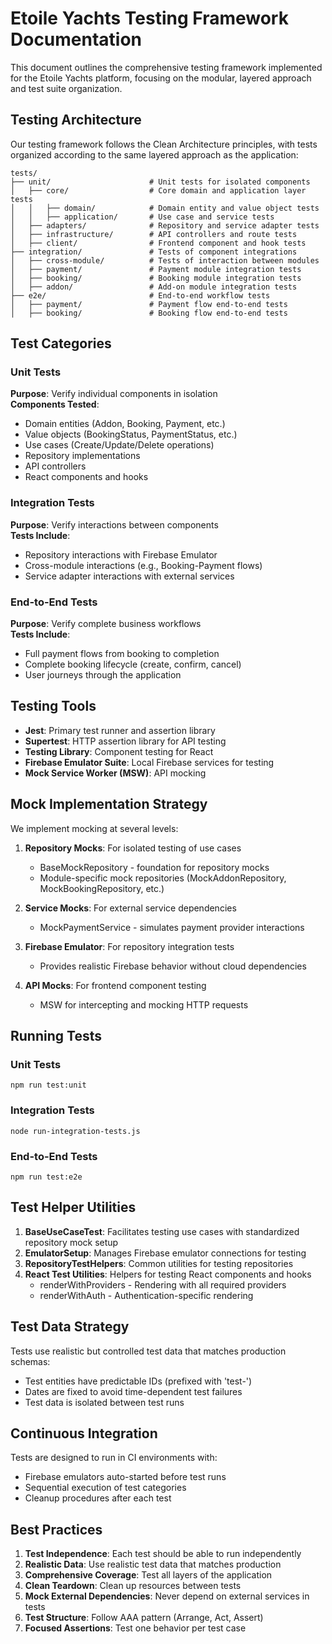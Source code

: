 # Etoile Yachts Testing Framework Documentation

This document outlines the comprehensive testing framework implemented for the Etoile Yachts platform, focusing on the modular, layered approach and test suite organization.

## Testing Architecture

Our testing framework follows the Clean Architecture principles, with tests organized according to the same layered approach as the application:

```
tests/
├── unit/                      # Unit tests for isolated components
│   ├── core/                  # Core domain and application layer tests
│   │   ├── domain/            # Domain entity and value object tests
│   │   ├── application/       # Use case and service tests
│   ├── adapters/              # Repository and service adapter tests
│   ├── infrastructure/        # API controllers and route tests
│   ├── client/                # Frontend component and hook tests
├── integration/               # Tests of component integrations
│   ├── cross-module/          # Tests of interaction between modules
│   ├── payment/               # Payment module integration tests
│   ├── booking/               # Booking module integration tests
│   ├── addon/                 # Add-on module integration tests
├── e2e/                       # End-to-end workflow tests
│   ├── payment/               # Payment flow end-to-end tests
│   ├── booking/               # Booking flow end-to-end tests
```

## Test Categories

### Unit Tests

**Purpose**: Verify individual components in isolation  
**Components Tested**:
- Domain entities (Addon, Booking, Payment, etc.)
- Value objects (BookingStatus, PaymentStatus, etc.)
- Use cases (Create/Update/Delete operations)
- Repository implementations
- API controllers
- React components and hooks

### Integration Tests

**Purpose**: Verify interactions between components  
**Tests Include**:
- Repository interactions with Firebase Emulator
- Cross-module interactions (e.g., Booking-Payment flows)
- Service adapter interactions with external services

### End-to-End Tests

**Purpose**: Verify complete business workflows  
**Tests Include**:
- Full payment flows from booking to completion
- Complete booking lifecycle (create, confirm, cancel)
- User journeys through the application

## Testing Tools

- **Jest**: Primary test runner and assertion library
- **Supertest**: HTTP assertion library for API testing
- **Testing Library**: Component testing for React
- **Firebase Emulator Suite**: Local Firebase services for testing
- **Mock Service Worker (MSW)**: API mocking

## Mock Implementation Strategy

We implement mocking at several levels:

1. **Repository Mocks**: For isolated testing of use cases
   - BaseMockRepository - foundation for repository mocks
   - Module-specific mock repositories (MockAddonRepository, MockBookingRepository, etc.)

2. **Service Mocks**: For external service dependencies
   - MockPaymentService - simulates payment provider interactions

3. **Firebase Emulator**: For repository integration tests
   - Provides realistic Firebase behavior without cloud dependencies

4. **API Mocks**: For frontend component testing
   - MSW for intercepting and mocking HTTP requests

## Running Tests

### Unit Tests
```
npm run test:unit
```

### Integration Tests
```
node run-integration-tests.js
```

### End-to-End Tests
```
npm run test:e2e
```

## Test Helper Utilities

1. **BaseUseCaseTest**: Facilitates testing use cases with standardized repository mock setup
2. **EmulatorSetup**: Manages Firebase emulator connections for testing
3. **RepositoryTestHelpers**: Common utilities for testing repositories
4. **React Test Utilities**: Helpers for testing React components and hooks
   - renderWithProviders - Rendering with all required providers
   - renderWithAuth - Authentication-specific rendering

## Test Data Strategy

Tests use realistic but controlled test data that matches production schemas:
- Test entities have predictable IDs (prefixed with 'test-')
- Dates are fixed to avoid time-dependent test failures
- Test data is isolated between test runs

## Continuous Integration

Tests are designed to run in CI environments with:
- Firebase emulators auto-started before test runs
- Sequential execution of test categories
- Cleanup procedures after each test

## Best Practices

1. **Test Independence**: Each test should be able to run independently
2. **Realistic Data**: Use realistic test data that matches production
3. **Comprehensive Coverage**: Test all layers of the application
4. **Clean Teardown**: Clean up resources between tests
5. **Mock External Dependencies**: Never depend on external services in tests
6. **Test Structure**: Follow AAA pattern (Arrange, Act, Assert)
7. **Focused Assertions**: Test one behavior per test case